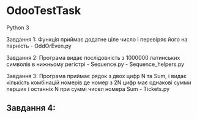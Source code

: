 # OdooTestTask

Python 3

Завдання 1:
Функція приймає додатне ціле число і перевіряє його на парність
    - OddOrEven.py

Завдання 2:
Програма видає послідовність з 1000000 латинських символів в нижньому регістрі
    - Sequence.py
     - Sequence_helpers.py

Завдання 3:
Програма приймає рядок з двох цифр N та Sum, і видає кількість комбінацій номерів де номер з 2N цифр має однакові
сумми перших і останніх N при суммі чисел номера Sum
    - Tickets.py

Завдання 4:
 -

